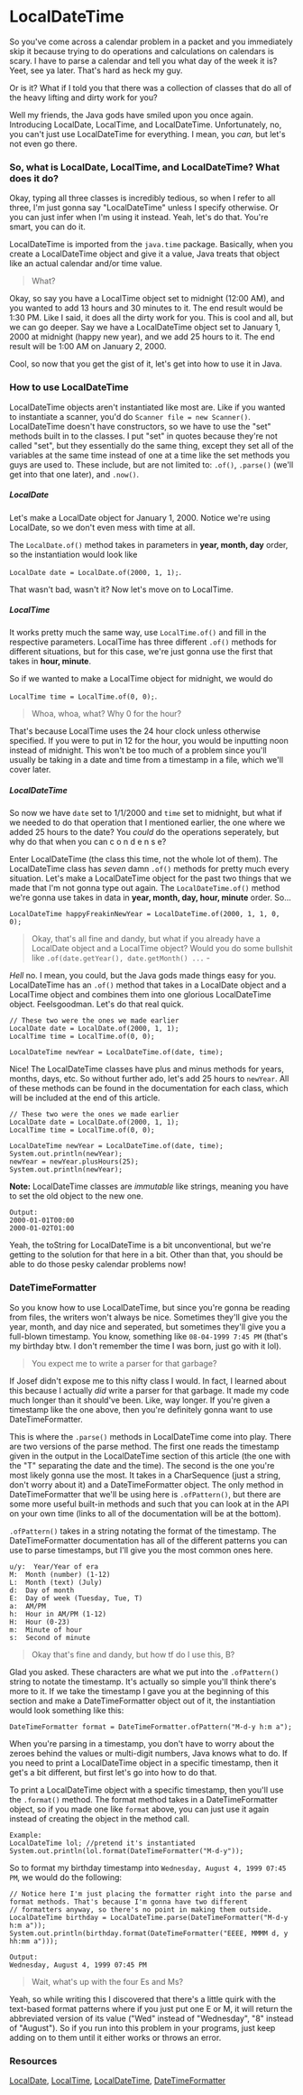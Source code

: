 # LocalDateTime
So you've come across a calendar problem in a packet and you immediately skip it because trying to do operations and calculations on calendars is scary. I have to parse a calendar and tell you what day of the week it is? Yeet, see ya later. That's hard as heck my guy.

Or is it? What if I told you that there was a collection of classes that do all of the heavy lifting and dirty work for you?

Well my friends, the Java gods have smiled upon you once again. Introducing LocalDate, LocalTime, and LocalDateTime. Unfortunately, no, you can't just use LocalDateTime for everything. I mean, you *can,* but let's not even go there.

### So, what is LocalDate, LocalTime, and LocalDateTime? What does it do?

Okay, typing all three classes is incredibly tedious, so when I refer to all three, I'm just gonna say "LocalDateTime" unless I specify otherwise. Or you can just infer when I'm using it instead. Yeah, let's do that. You're smart, you can do it.

LocalDateTime is imported from the `java.time` package. Basically, when you create a LocalDateTime object and give it a value, Java treats that object like an actual calendar and/or time value.

> What?

Okay, so say you have a LocalTime object set to midnight (12:00 AM), and you wanted to add 13 hours and 30 minutes to it. The end result would be 1:30 PM. Like I said, it does all the dirty work for you. This is cool and all, but we can go deeper.
Say we have a LocalDateTime object set to January 1, 2000 at midnight (happy new year), and we add 25 hours to it. The end result will be 1:00 AM on January 2, 2000.

Cool, so now that you get the gist of it, let's get into how to use it in Java.

### How to use LocalDateTime

LocalDateTime objects aren't instantiated like most are. Like if you wanted to instantiate a scanner, you'd do `Scanner file = new Scanner()`. LocalDateTime doesn't have constructors, so we have to use the "set" methods built in to the classes. I put "set" in quotes because they're not called "set", but they essentially do the same thing, except they set all of the variables at the same time instead of one at a time like the set methods you guys are used to. These include, but are not limited to: `.of()`, `.parse()` (we'll get into that one later), and `.now()`.

##### LocalDate

Let's make a LocalDate object for January 1, 2000. Notice we're using LocalDate, so we don't even mess with time at all.

The `LocalDate.of()` method takes in parameters in **year, month, day** order, so the instantiation would look like

`LocalDate date = LocalDate.of(2000, 1, 1);`.

That wasn't bad, wasn't it? Now let's move on to LocalTime. 

##### LocalTime

It works pretty much the same way, use `LocalTime.of()` and fill in the respective parameters. LocalTime has three different `.of()` methods for different situations, but for this case, we're just gonna use the first that takes in **hour, minute**.

So if we wanted to make a LocalTime object for midnight, we would do 

`LocalTime time = LocalTime.of(0, 0);`.

> Whoa, whoa, what? Why 0 for the hour?

That's because LocalTime uses the 24 hour clock unless otherwise specified. If you were to put in 12 for the hour, you would be inputting noon instead of midnight. This won't be too much of a problem since you'll usually be taking in a date and time from a timestamp in a file, which we'll cover later.

##### LocalDateTime

So now we have `date` set to 1/1/2000 and `time` set to midnight, but what if we needed to do that operation that I mentioned earlier, the one where we added 25 hours to the date? You *could* do the operations seperately, but why do that when you can c o n d e n s e?

Enter LocalDateTime (the class this time, not the whole lot of them). The LocalDateTime class has *seven* damn `.of()` methods for pretty much every situation. Let's make a LocalDateTime object for the past two things that we made that I'm not gonna type out again. The `LocalDateTime.of()` method we're gonna use takes in data in **year, month, day, hour, minute** order. So...

`LocalDateTime happyFreakinNewYear = LocalDateTime.of(2000, 1, 1, 0, 0);`

> Okay, that's all fine and dandy, but what if you already have a LocalDate object and a LocalTime object? Would you do some bullshit like `.of(date.getYear(), date.getMonth() ...` -

*Hell* no. I mean, you could, but the Java gods made things easy for you. LocalDateTime has an `.of()` method that takes in a LocalDate object and a LocalTime object and combines them into one glorious LocalDateTime object. Feelsgoodman. Let's do that real quick.

```
// These two were the ones we made earlier
LocalDate date = LocalDate.of(2000, 1, 1);
LocalTime time = LocalTime.of(0, 0);

LocalDateTime newYear = LocalDateTime.of(date, time);
```

Nice! The LocalDateTime classes have plus and minus methods for years, months, days, etc. So without further ado, let's add 25 hours to `newYear`. All of these methods can be found in the documentation for each class, which will be included at the end of this article.

```
// These two were the ones we made earlier
LocalDate date = LocalDate.of(2000, 1, 1);
LocalTime time = LocalTime.of(0, 0);

LocalDateTime newYear = LocalDateTime.of(date, time);
System.out.println(newYear);
newYear = newYear.plusHours(25);
System.out.println(newYear);
```

**Note:** LocalDateTime classes are *immutable* like strings, meaning you have to set the old object to the new one.

```
Output:
2000-01-01T00:00
2000-01-02T01:00
```

Yeah, the toString for LocalDateTime is a bit unconventional, but we're getting to the solution for that here in a bit. Other than that, you should be able to do those pesky calendar problems now!

### DateTimeFormatter

So you know how to use LocalDateTime, but since you're gonna be reading from files, the writers won't always be nice. Sometimes they'll give you the year, month, and day nice and seperated, but sometimes they'll give you a full-blown timestamp. You know, something like `08-04-1999 7:45 PM` (that's my birthday btw. I don't remember the time I was born, just go with it lol).

> You expect me to write a parser for that garbage?

If Josef didn't expose me to this nifty class I would. In fact, I learned about this because I actually *did* write a parser for that garbage. It made my code much longer than it should've been. Like, way longer. If you're given a timestamp like the one above, then you're definitely gonna want to use DateTimeFormatter.

This is where the `.parse()` methods in LocalDateTime come into play. There are two versions of the parse method. The first one reads the timestamp given in the output in the LocalDateTime section of this article (the one with the "T" separating the date and the time). The second is the one you're most likely gonna use the most. It takes in a CharSequence (just a string, don't worry about it) and a DateTimeFormatter object. The only method in DateTimeFormatter that we'll be using here is `.ofPattern()`, but there are some more useful built-in methods and such that you can look at in the API on your own time (links to all of the documentation will be at the bottom).

`.ofPattern()` takes in a string notating the format of the timestamp. The DateTimeFormatter documentation has all of the different patterns you can use to parse timestamps, but I'll give you the most common ones here.

```
u/y:  Year/Year of era
M:  Month (number) (1-12)
L:  Month (text) (July)
d:  Day of month
E:  Day of week (Tuesday, Tue, T)
a:  AM/PM
h:  Hour in AM/PM (1-12)
H:  Hour (0-23)
m:  Minute of hour
s:  Second of minute
```

> Okay that's fine and dandy, but how tf do I use this, B?

Glad you asked. These characters are what we put into the `.ofPattern()` string to notate the timestamp. It's actually so simple you'll think there's more to it. If we take the timestamp I gave you at the beginning of this section and make a DateTimeFormatter object out of it, the instantiation would look something like this:

`DateTimeFormatter format = DateTimeFormatter.ofPattern("M-d-y h:m a");`

When you're parsing in a timestamp, you don't have to worry about the zeroes behind the values or multi-digit numbers, Java knows what to do. If you need to print a LocalDateTime object in a specific timestamp, then it get's a bit different, but first let's go into how to do that.

To print a LocalDateTime object with a specific timestamp, then you'll use the `.format()` method. The format method takes in a DateTimeFormatter object, so if you made one like `format` above, you can just use it again instead of creating the object in the method call.

```
Example:
LocalDateTime lol; //pretend it's instantiated
System.out.println(lol.format(DateTimeFormatter("M-d-y"));
```

So to format my birthday timestamp into `Wednesday, August 4, 1999 07:45 PM`, we would do the following:
```
// Notice here I'm just placing the formatter right into the parse and format methods. That's because I'm gonna have two different
// formatters anyway, so there's no point in making them outside.
LocalDateTime birthday = LocalDateTime.parse(DateTimeFormatter("M-d-y h:m a"));
System.out.println(birthday.format(DateTimeFormatter("EEEE, MMMM d, y hh:mm a")));

Output:
Wednesday, August 4, 1999 07:45 PM
```

> Wait, what's up with the four Es and Ms?

Yeah, so while writing this I discovered that there's a little quirk with the text-based format patterns where if you just put one E or M, it will return the abbreviated version of its value ("Wed" instead of "Wednesday", "8" instead of "August"). So if you run into this problem in your programs, just keep adding on to them until it either works or throws an error.

### Resources

[LocalDate](https://docs.oracle.com/javase/8/docs/api/java/time/LocalDate.html), 
[LocalTime](https://docs.oracle.com/javase/8/docs/api/java/time/LocalTime.html), 
[LocalDateTime](https://docs.oracle.com/javase/8/docs/api/java/time/LocalDateTime.html), 
[DateTimeFormatter](https://docs.oracle.com/javase/8/docs/api/java/time/format/DateTimeFormatter.html)
